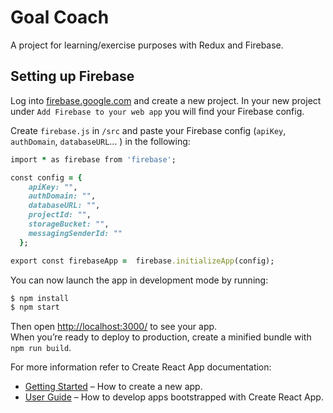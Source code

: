 # Goal Coach

A project for learning/exercise purposes with Redux and Firebase.

## Setting up Firebase

Log into [firebase.google.com](https://firebase.google.com/) and create a new project.
In your new project under `Add Firebase to your web app` you will find your Firebase config.

Create `firebase.js` in `/src` and paste your Firebase config (`apiKey`, `authDomain`, `databaseURL`... ) in the following:

```ruby
import * as firebase from 'firebase';

const config = {
    apiKey: "",
    authDomain: "",
    databaseURL: "",
    projectId: "",
    storageBucket: "",
    messagingSenderId: ""
  };

export const firebaseApp =  firebase.initializeApp(config);
```

You can now launch the app in development mode by running:

```sh
$ npm install
$ npm start
```

Then open [http://localhost:3000/](http://localhost:3000/) to see your app.<br>
When you’re ready to deploy to production, create a minified bundle with `npm run build`.

For more information refer to Create React App documentation:

* [Getting Started](https://github.com/facebookincubator/create-react-app#getting-started) – How to create a new app.
* [User Guide](https://github.com/facebookincubator/create-react-app/blob/master/packages/react-scripts/template/README.md) – How to develop apps bootstrapped with Create React App.

